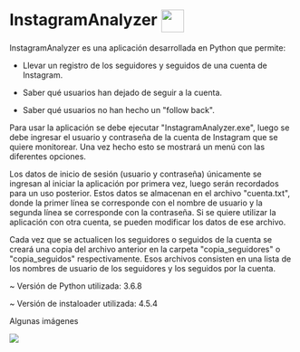 # InstagramAnalyzer  <img src="https://i.imgur.com/VhJ2Hcr.png" width="40" style="vertical-align:middle">

InstagramAnalyzer es una aplicación desarrollada en Python que permite: 

- Llevar un registro de los seguidores y seguidos de una cuenta de Instagram.

- Saber qué usuarios han dejado de seguir a la cuenta.

- Saber qué usuarios no han hecho un "follow back".


Para usar la aplicación se debe ejecutar "InstagramAnalyzer.exe", luego se debe ingresar el usuario y contraseña de la cuenta de Instagram que se quiere monitorear. Una vez hecho esto se mostrará un menú con las diferentes opciones.

Los datos de inicio de sesión (usuario y contraseña) únicamente se ingresan al iniciar la aplicación por primera vez, luego serán recordados para un uso posterior. Estos datos se almacenan en el archivo "cuenta.txt", donde la primer línea se corresponde con el nombre de usuario y la segunda línea se corresponde con la contraseña. Si se quiere utilizar la aplicación con otra cuenta, se pueden modificar los datos de ese archivo.

Cada vez que se actualicen los seguidores o seguidos de la cuenta se creará una copia del archivo anterior en la carpeta "copia_seguidores" o "copia_seguidos" respectivamente. Esos archivos consisten en una lista de los nombres de usuario de los seguidores y los seguidos por la cuenta.

~ Versión de Python utilizada: 3.6.8

~ Versión de instaloader utilizada: 4.5.4

Algunas imágenes

![](https://i.imgur.com/ihx4bps.png)
